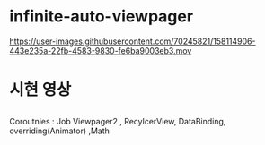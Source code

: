 # infinite-auto-viewpager

https://user-images.githubusercontent.com/70245821/158114906-443e235a-22fb-4583-9830-fe6ba9003eb3.mov
<h1>시현 영상</h1>


<h2><library></h2>
 Coroutnies : Job
 Viewpager2 , RecylcerView, DataBinding, overriding(Animator) ,Math 


